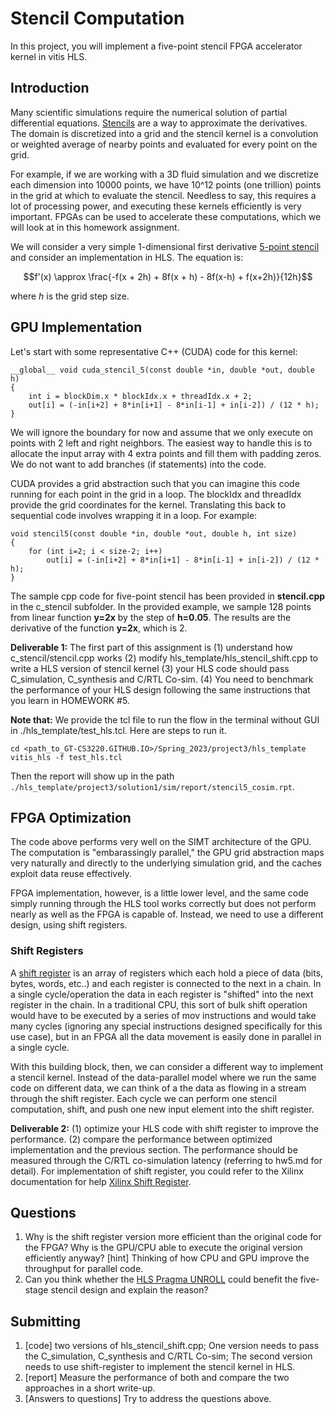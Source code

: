 # Stencil Computation

In this project, you will implement a five-point stencil FPGA accelerator kernel in vitis HLS.

## Introduction
Many scientific simulations require the numerical solution of partial differential equations. [Stencils](https://en.wikipedia.org/wiki/Stencil_(numerical_analysis)) are a way to approximate the derivatives. The domain is discretized into a grid and the stencil kernel is a convolution or weighted average of nearby points and evaluated for every point on the grid. 

For example, if we are working with a 3D fluid simulation and we discretize each dimension into 10000 points, we have 10^12 points (one trillion) points in the grid at which to evaluate the stencil. Needless to say, this requires a lot of processing power, and executing these kernels efficiently is very important. FPGAs can be used to accelerate these computations, which we will look at in this homework assignment.

We will consider a very simple 1-dimensional first derivative [5-point stencil](https://en.wikipedia.org/wiki/Five-point_stencil) and consider an implementation in HLS. The equation is:

$$f'(x) \approx \frac{-f(x + 2h) + 8f(x + h) - 8f(x-h) + f(x+2h)}{12h}$$

where $h$ is the grid step size.

## GPU Implementation
Let's start with some representative C++ (CUDA) code for this kernel:

	__global__ void cuda_stencil_5(const double *in, double *out, double h)
	{
		int i = blockDim.x * blockIdx.x + threadIdx.x + 2;
		out[i] = (-in[i+2] + 8*in[i+1] - 8*in[i-1] + in[i-2]) / (12 * h);
	}
	
We will ignore the boundary for now and assume that we only execute on points with 2 left and right neighbors. The easiest way to handle this is to allocate the input array with 4 extra points and fill them with padding zeros. We do not want to add branches (if statements) into the code.

CUDA provides a grid abstraction such that you can imagine this code running for each point in the grid in a loop. The blockIdx and threadIdx provide the grid coordinates for the kernel. Translating this back to sequential code involves wrapping it in a loop. For example:

	void stencil5(const double *in, double *out, double h, int size)
	{
		for (int i=2; i < size-2; i++)
			out[i] = (-in[i+2] + 8*in[i+1] - 8*in[i-1] + in[i-2]) / (12 * h);
	}


The sample cpp code for five-point stencil has been provided in **stencil.cpp** in the c_stencil subfolder. In the provided example, we sample 128 points from linear function **y=2x** by the step of **h=0.05**. The results are the derivative of the function **y=2x**, which is 2. 

**Deliverable 1:** The first part of this assignment is (1) understand how c_stencil/stencil.cpp works (2) modify hls_template/hls_stencil_shift.cpp to write a HLS version of stencil kernel (3) your HLS code should pass C_simulation, C_synthesis and C/RTL Co-sim. (4) You need to benchmark the performance of your HLS design following the same instructions that you learn in HOMEWORK #5. 

**Note that:** We provide the tcl file to run the flow in the terminal without GUI in ./hls_template/test_hls.tcl. Here are steps to run it.
```
cd <path_to_GT-CS3220.GITHUB.IO>/Spring_2023/project3/hls_template
vitis_hls -f test_hls.tcl
```
Then the report will show up in the path ```./hls_template/project3/solution1/sim/report/stencil5_cosim.rpt```.


## FPGA Optimization
The code above performs very well on the SIMT architecture of the GPU. The computation is "embarassingly parallel," the GPU grid abstraction maps very naturally and directly to the underlying simulation grid, and the caches exploit data reuse effectively.

FPGA implementation, however, is a little lower level, and the same code simply running through the HLS tool works correctly but does not perform nearly as well as the FPGA is capable of. Instead, we need to use a different design, using shift registers.

### Shift Registers
A [shift register](https://en.wikipedia.org/wiki/Shift_register) is an array of registers which each hold a piece of data (bits, bytes, words, etc..) and each register is connected to the next in a chain. In a single cycle/operation the data in each register is "shifted" into the next register in the chain. In a traditional CPU, this sort of bulk shift operation would have to be executed by a series of mov instructions and would take many cycles (ignoring any special instructions designed specifically for this use case), but in an FPGA all the data movement is easily done in parallel in a single cycle.

With this building block, then, we can consider a different way to implement a stencil kernel. Instead of the data-parallel model where we run the same code on different data, we can think of a the data as flowing in a stream through the shift register. Each cycle we can perform one stencil computation, shift, and push one new input element into the shift register.

**Deliverable 2:** (1) optimize your HLS code with shift register to improve the performance. (2) compare the performance between optimized implementation and the previous section. The performance should be measured through the C/RTL co-simulation latency (referring to hw5.md for detail). For implementation of shift register, you could refer to the Xilinx documentation for help [Xilinx Shift Register](https://xilinx.github.io/Vitis_Accel_Examples/2022.1/html/shift_register.html).


## Questions
1. Why is the shift register version more efficient than the original code for the FPGA? Why is the GPU/CPU able to execute the original version efficiently anyway? [hint] Thinking of how CPU and GPU improve the throughput for parallel code.
2. Can you think whether the [HLS Pragma UNROLL](https://docs.xilinx.com/r/en-US/ug1399-vitis-hls/pragma-HLS-unroll) could benefit the five-stage stencil design and explain the reason?

##  Submitting
1. [code] two versions of hls_stencil_shift.cpp; One version needs to pass the C_simulation, C_synthesis and C/RTL Co-sim; The second version needs to use shift-register to implement the stencil kernel in HLS.
2. [report] Measure the performance of both and compare the two approaches in a short write-up. 
3. [Answers to questions] Try to address the questions above.

